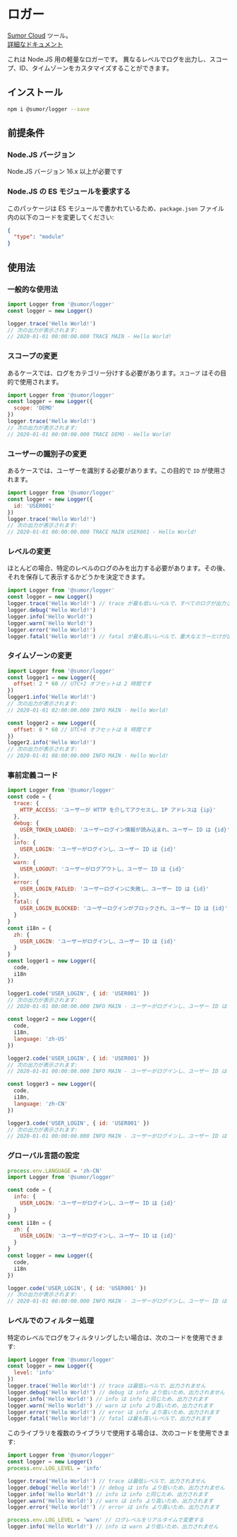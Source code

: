 # ロガー

[Sumor Cloud](https://sumor.cloud) ツール。  
[詳細なドキュメント](https://sumor.cloud/logger)

これは Node.JS 用の軽量なロガーです。
異なるレベルでログを出力し、スコープ、ID、タイムゾーンをカスタマイズすることができます。

## インストール

```bash
npm i @sumor/logger --save
```

## 前提条件

### Node.JS バージョン

Node.JS バージョン 16.x 以上が必要です

### Node.JS の ES モジュールを要求する

このパッケージは ES モジュールで書かれているため、`package.json` ファイル内の以下のコードを変更してください:

```json
{
  "type": "module"
}
```

## 使用法

### 一般的な使用法

```js
import Logger from '@sumor/logger'
const logger = new Logger()

logger.trace('Hello World!')
// 次の出力が表示されます:
// 2020-01-01 00:00:00.000 TRACE MAIN - Hello World!
```

### スコープの変更

あるケースでは、ログをカテゴリー分けする必要があります。`スコープ` はその目的で使用されます。

```js
import Logger from '@sumor/logger'
const logger = new Logger({
  scope: 'DEMO'
})
logger.trace('Hello World!')
// 次の出力が表示されます:
// 2020-01-01 00:00:00.000 TRACE DEMO - Hello World!
```

### ユーザーの識別子の変更

あるケースでは、ユーザーを識別する必要があります。この目的で `ID` が使用されます。

```js
import Logger from '@sumor/logger'
const logger = new Logger({
  id: 'USER001'
})
logger.trace('Hello World!')
// 次の出力が表示されます:
// 2020-01-01 00:00:00.000 TRACE MAIN USER001 - Hello World!
```

### レベルの変更

ほとんどの場合、特定のレベルのログのみを出力する必要があります。その後、それを保存して表示するかどうかを決定できます。

```js
import Logger from '@sumor/logger'
const logger = new Logger()
logger.trace('Hello World!') // trace が最も低いレベルで、すべてのログが出力されます
logger.debug('Hello World!')
logger.info('Hello World!')
logger.warn('Hello World!')
logger.error('Hello World!')
logger.fatal('Hello World!') // fatal が最も高いレベルで、重大なエラーだけが出力されます
```

### タイムゾーンの変更

```js
import Logger from '@sumor/logger'
const logger1 = new Logger({
  offset: 2 * 60 // UTC+2 オフセットは 2 時間です
})
logger1.info('Hello World!')
// 次の出力が表示されます:
// 2020-01-01 02:00:00.000 INFO MAIN - Hello World!

const logger2 = new Logger({
  offset: 8 * 60 // UTC+8 オフセットは 8 時間です
})
logger2.info('Hello World!')
// 次の出力が表示されます:
// 2020-01-01 08:00:00.000 INFO MAIN - Hello World!
```

### 事前定義コード

```js
import Logger from '@sumor/logger'
const code = {
  trace: {
    HTTP_ACCESS: 'ユーザーが HTTP を介してアクセスし、IP アドレスは {ip}'
  },
  debug: {
    USER_TOKEN_LOADED: 'ユーザーログイン情報が読み込まれ、ユーザー ID は {id}'
  },
  info: {
    USER_LOGIN: 'ユーザーがログインし、ユーザー ID は {id}'
  },
  warn: {
    USER_LOGOUT: 'ユーザーがログアウトし、ユーザー ID は {id}'
  },
  error: {
    USER_LOGIN_FAILED: 'ユーザーログインに失敗し、ユーザー ID は {id}'
  },
  fatal: {
    USER_LOGIN_BLOCKED: 'ユーザーログインがブロックされ、ユーザー ID は {id}'
  }
}
const i18n = {
  zh: {
    USER_LOGIN: 'ユーザーがログインし、ユーザー ID は {id}'
  }
}
const logger1 = new Logger({
  code,
  i18n
})

logger1.code('USER_LOGIN', { id: 'USER001' })
// 次の出力が表示されます:
// 2020-01-01 00:00:00.000 INFO MAIN - ユーザーがログインし、ユーザー ID は USER001

const logger2 = new Logger({
  code,
  i18n,
  language: 'zh-US'
})

logger2.code('USER_LOGIN', { id: 'USER001' })
// 次の出力が表示されます:
// 2020-01-01 00:00:00.000 INFO MAIN - ユーザーがログインし、ユーザー ID は USER001

const logger3 = new Logger({
  code,
  i18n,
  language: 'zh-CN'
})

logger3.code('USER_LOGIN', { id: 'USER001' })
// 次の出力が表示されます:
// 2020-01-01 00:00:00.000 INFO MAIN - ユーザーがログインし、ユーザー ID は USER001
```

### グローバル言語の設定

```js
process.env.LANGUAGE = 'zh-CN'
import Logger from '@sumor/logger'

const code = {
  info: {
    USER_LOGIN: 'ユーザーがログインし、ユーザー ID は {id}'
  }
}
const i18n = {
  zh: {
    USER_LOGIN: 'ユーザーがログインし、ユーザー ID は {id}'
  }
}
const logger = new Logger({
  code,
  i18n
})

logger.code('USER_LOGIN', { id: 'USER001' })
// 次の出力が表示されます:
// 2020-01-01 00:00:00.000 INFO MAIN - ユーザーがログインし、ユーザー ID は USER001
```

### レベルでのフィルター処理

特定のレベルでログをフィルタリングしたい場合は、次のコードを使用できます:

```js
import Logger from '@sumor/logger'
const logger = new Logger({
  level: 'info'
})
logger.trace('Hello World!') // trace は最低レベルで、出力されません
logger.debug('Hello World!') // debug は info より低いため、出力されません
logger.info('Hello World!') // info は info と同じため、出力されます
logger.warn('Hello World!') // warn は info より高いため、出力されます
logger.error('Hello World!') // error は info より高いため、出力されます
logger.fatal('Hello World!') // fatal は最も高いレベルで、出力されます
```

このライブラリを複数のライブラリで使用する場合は、次のコードを使用できます:

```js
import Logger from '@sumor/logger'
const logger = new Logger()
process.env.LOG_LEVEL = 'info'

logger.trace('Hello World!') // trace は最低レベルで、出力されません
logger.debug('Hello World!') // debug は info より低いため、出力されません
logger.info('Hello World!') // info は info と同じため、出力されます
logger.warn('Hello World!') // warn は info より高いため、出力されます
logger.error('Hello World!') // error は info より高いため、出力されます

process.env.LOG_LEVEL = 'warn' // ログレベルをリアルタイムで変更する
logger.info('Hello World!') // info は warn より低いため、出力されません
```